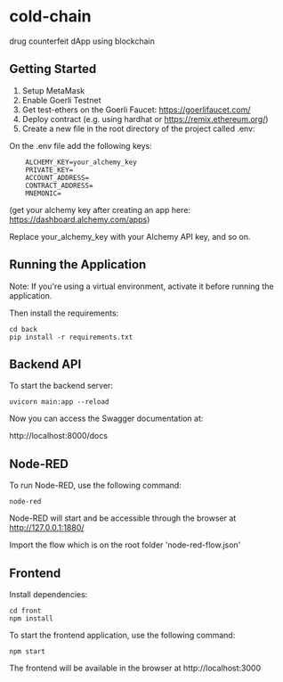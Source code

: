 # cold-chain
drug counterfeit dApp using blockchain

## Getting Started
1. Setup MetaMask
2. Enable Goerli Testnet
3. Get test-ethers on the Goerli Faucet: https://goerlifaucet.com/
4. Deploy contract (e.g. using hardhat or https://remix.ethereum.org/)
5. Create a new file in the root directory of the project called .env:
    
On the .env file add the following keys:

        ALCHEMY_KEY=your_alchemy_key
        PRIVATE_KEY=
        ACCOUNT_ADDRESS=
        CONTRACT_ADDRESS=
        MNEMONIC=

(get your alchemy key after creating an app here: https://dashboard.alchemy.com/apps)

Replace your_alchemy_key with your Alchemy API key, and so on.


## Running the Application
Note:
If you're using a virtual environment, activate it before running the application.

Then install the requirements:

    cd back
    pip install -r requirements.txt

## Backend API
To start the backend server:

    uvicorn main:app --reload

Now you can access the Swagger documentation at:

http://localhost:8000/docs

## Node-RED
To run Node-RED, use the following command:

    node-red

Node-RED will start and be accessible through the browser at http://127.0.0.1:1880/

Import the flow which is on the root folder 'node-red-flow.json'

## Frontend
Install dependencies:

    cd front
    npm install

To start the frontend application, use the following command:

    npm start

The frontend will be available in the browser at http://localhost:3000
